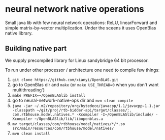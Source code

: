 # neural network native operations

Small java lib with few neural network operations: ReLU, linearForward and simple matrix-by-vector multiplication.
Under the sceens it uses OpenBlas native library.

## Building native part

We supply precompiled library for Linux sandybridge 64 bit processor.

To run under other processor / architecture one need to compile few things:
 1. `git clone https://github.com/xianyi/OpenBLAS.git`
 2. go to OpenBlas dir and `make` (or `make USE_THREAD=0` when you don't want multithreading')
 3. `make PREFIX=~/OpenBLASlib install`
 4. go to neural-network-native-ops dir and `mvn clean compile`
 5. `java -jar ~/.m2/repository/org/bytedeco/javacpp/1.1/javacpp-1.1.jar -classpath ~/git/proj/rtb-bidder-api/target/classes/:.  com.rtbhouse.model.natives.* -Xcompiler -I~/OpenBLASlib/include/ -Xcompiler ~/OpenBLASlib/lib/libopenblas.a`
 6. `mv target/classes/com/rtbhouse/model/natives/*/*.so src/main/resources/com/rtbhouse/model/natives/`
 7. `mvn clean install`



